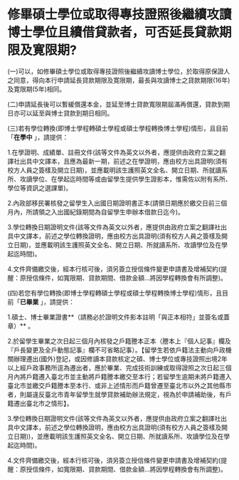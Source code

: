 # 修畢碩士學位或取得專技證照後繼續攻讀博士學位且續借貸款者，可否延長貸款期限及寛限期?

(一)可以，如修畢碩士學位或取得專技證照後繼續攻讀博士學位，於取得原保證人之同意，得向本行申請延長貸款期限及寛限期，最長與攻讀博士之貸款期限(16年)及寛限期(5年)相同。

(二)申請延長後可以暫緩償還本金，並延至博士貸款寬限期屆滿再償還，貸款到期日亦可以延至與博士貸款到期日相同。

(三)若有學位轉換(即博士學程轉碩士學程或碩士學程轉換博士學程)情形，且目前「**在學中** 」，請提供：

1.在學證明、成績單、註冊文件(該等文件為英文以外者，應提供由政府立案之翻譯社出具中文譯本，且應為最新一期，前述之在學證明，應由校方出具證明(須有校方人員之簽樣及開立日期)，並應載明該生護照英文全名、開立日期、所就讀系所、攻讀學位、在學起迄時間等或由留學生提供學生證影本，惟需佐以附有系所、學位等資訊之選課單)。

2.內政部移民署核發之留學生入出國日期證明書正本(請領日期應於繳交日前三個月內，所請領之入出國紀錄期間為自留學生申辦本借款日迄今)。

3.學位轉換日期證明文件(該等文件為英文以外者，應提供由政府立案之翻譯社出具中文譯本，前述之學位轉換證明，應由校方出具證明(須有校方人員之簽樣及開立日期)，並應載明該生護照英文全名、開立日期、所就讀系所、攻讀學位及在學起迄時間)。

4.文件齊備繳交後，經本行核可後，須另簽立授信條件變更申請書及增補契約(提醒：原授信條件，如寬限期、貸款期間、借款金額…將因學程轉換會有所調整)。

(四)若您有學位轉換(即博士學程轉碩士學程或碩士學程轉換博士學程)情形，且目前「**已畢業** 」，請提供：

1.碩士、博士畢業證書**（請務必於證明文件影本註明「與正本相符」並簽名或蓋章）** 。

2.於留學生畢業之次日起三個月內核發之戶籍謄本正本（謄本上『個人記事』欄及『戶長變更及全戶動態記事』欄不可省略記事）。【留學生若依戶籍法主動向戶政機關辦理遷出(國外)登記，或因修讀本貸款核定之碩、博士學位或專技證照出境2年以上經戶政事務所逕為遷出者，應於畢業、完成技術訓練或取得證照之次日起三個月內將戶籍遷入臺北市並主動將戶籍謄本繳交至本行；若留學生逾期未將戶籍遷入臺北市並繳交戶籍謄本至本行、或非上述情形而戶籍曾遷至臺北市以外之其他縣市者，則屬違反臺北市青年留學生就學貸款補助辦法規定，視為於申請補助後，有戶籍遷出臺北市之情形】。

3.學位轉換日期證明文件(該等文件為英文以外者，應提供由政府立案之翻譯社出具中文譯本，前述之學位轉換證明，應由校方出具證明(須有校方人員之簽樣及開立日期))，並應載明該生護照英文全名、開立日期、所就讀系所、攻讀學位及在學起迄時間)。

4.文件齊備繳交後，經本行核可後，須另簽立授信條件變更申請書及增補契約(提醒：原授信條件，如寬限期、貸款期間、借款金額…將因學程轉換會有所調整)。
